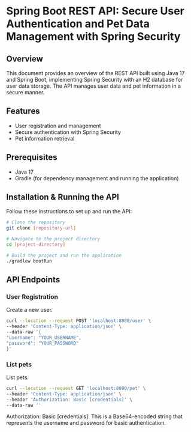 # Spring Boot REST API: Secure User Authentication and Pet Data Management with Spring Security

## Overview
This document provides an overview of the REST API built using Java 17 and Spring Boot, implementing Spring Security with an H2 database for user data storage. The API manages user data and pet information in a secure manner.

## Features
- User registration and management
- Secure authentication with Spring Security
- Pet information retrieval

## Prerequisites
- Java 17
- Gradle (for dependency management and running the application)

## Installation & Running the API
Follow these instructions to set up and run the API:

```bash
# Clone the repository
git clone [repository-url]

# Navigate to the project directory
cd [project-directory]

# Build the project and run the application
./gradlew bootRun
```

## API Endpoints
### User Registration
Create a new user.

```bash
curl --location --request POST 'localhost:8080/user' \
--header 'Content-Type: application/json' \
--data-raw '{
"username": "YOUR_USERNAME",
"password": "YOUR_PASSWORD"
}'
```

### List pets
List pets.

```bash
curl --location --request GET 'localhost:8080/pet' \
--header 'Content-Type: application/json' \
--header 'Authorization: Basic [credentials]' \
--data-raw ''
```

Authorization: Basic [credentials]: This is a Base64-encoded string that represents the username and password for basic authentication. 